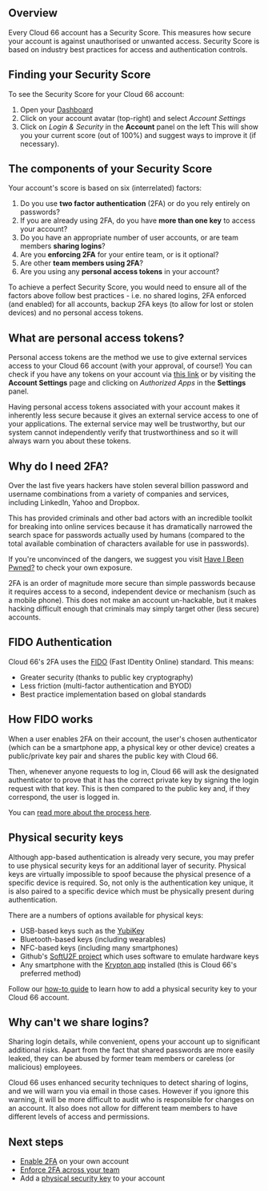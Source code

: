 ## Overview

Every Cloud 66 account has a Security Score. This measures how secure your account is against unauthorised or unwanted access. Security Score is based on industry best practices for access and authentication controls. 

## Finding your Security Score

To see the Security Score for your Cloud 66 account:

1. Open your [Dashboard](https://app.cloud66.com/dashboard)
2. Click on your account avatar (top-right) and select *Account Settings*
3. Click on *Login & Security* in the **Account** panel on the left
This will show you your current score (out of 100%) and suggest ways to improve it (if necessary). 

## The components of your Security Score

Your account's score is based on six (interrelated) factors:

1. Do you use **two factor authentication** (2FA) or do you rely entirely on passwords?
2. If you are already using 2FA, do you have **more than one key** to access your account?
3. Do you have an appropriate number of user accounts, or are team members **sharing logins**?
4. Are you **enforcing 2FA** for your entire team, or is it optional?
5. Are other **team members using 2FA**?
6. Are you using any **personal access tokens** in your account?

To achieve a perfect Security Score, you would need to ensure all of the factors above follow best practices - i.e. no shared logins, 2FA enforced (and enabled) for all accounts, backup 2FA keys (to allow for lost or stolen devices) and no personal access tokens. 

## What are personal access tokens?

Personal access tokens are the method we use to give external services access to your Cloud 66 account (with your approval, of course!) You can check if you have any tokens on your account via [this link](https://app.cloud66.com/oauth/authorized_applications) or by visiting the **Account Settings** page and clicking on *Authorized Apps* in the **Settings** panel.

Having personal access tokens associated with your account makes it inherently less secure because it gives an external service access to one of your applications. The external service may well be trustworthy, but our system cannot independently verify that trustworthiness and so it will always warn you about these tokens.

## Why do I need 2FA?

Over the last five years hackers have stolen several billion password and username combinations from a variety of companies and services, including LinkedIn, Yahoo and Dropbox. 

This has provided criminals and other bad actors with an incredible toolkit for breaking into online services because it has dramatically narrowed the search space for passwords actually used by humans (compared to the total available combination of characters available for use in passwords). 

If you're unconvinced of the dangers, we suggest you visit [Have I Been Pwned?](https://haveibeenpwned.com/) to check your own exposure. 

2FA is an order of magnitude more secure than simple passwords because it requires access to a second, independent device or mechanism (such as a mobile phone). This does not make an account un-hackable, but it makes hacking difficult enough that criminals may simply target other (less secure) accounts. 

## FIDO Authentication

Cloud 66's 2FA uses the [FIDO](https://fidoalliance.org/what-is-fido/) (Fast IDentity Online) standard. This means:

- Greater security (thanks to public key cryptography)
- Less friction (multi-factor authentication and BYOD)
- Best practice implementation based on global standards

## How FIDO works

When a user enables 2FA on their account, the user's chosen authenticator (which can be a smartphone app, a physical key or other device) creates a public/private key pair and shares the public key with Cloud 66. 

Then, whenever anyone requests to log in, Cloud 66 will ask the designated authenticator to prove that it has the correct private key by signing the login request with that key. This is then compared to the public key and, if they correspond, the user is logged in.

You can [read more about the process here](https://fidoalliance.org/how-fido-works/).

## Physical security keys

Although app-based authentication is already very secure, you may prefer to use physical security keys for an additional layer of security. Physical keys are virtually impossible to spoof because the physical presence of a specific device is required. So, not only is the authentication key unique, it is also paired to a specific device which must be physically present during authentication.

There are a numbers of options available for physical keys:

- USB-based keys such as the [YubiKey](https://www.yubico.com/)
- Bluetooth-based keys (including wearables)
- NFC-based keys (including many smartphones)
- Github's [SoftU2F project](https://github.com/github/SoftU2F) which uses software to emulate hardware keys
- Any smartphone with the [Krypton app](https://krypt.co) installed (this is Cloud 66's preferred method)

Follow our [how-to guide](/{{page.collection}}/account/two-factor-authentication.html#adding-a-physical-fido-security-key) to learn how to add a physical security key to your Cloud 66 account. 

## Why can't we share logins?

Sharing login details, while convenient, opens your account up to significant additional risks. Apart from the fact that shared passwords are more easily leaked, they can be abused by former team members or careless (or malicious) employees. 

Cloud 66 uses enhanced security techniques to detect sharing of logins, and we will warn you via email in those cases. However if you ignore this warning, it will be more difficult to audit who is responsible for changes on an account. It also does not allow for different team members to have different levels of access and permissions.

## Next steps

- [Enable 2FA](/{{page.collection}}/account/two-factor-authentication.html) on your own account
- [Enforce 2FA across your team](/{{page.collection}}/account/two-factor-authentication.html#enforcing-2fa-for-your-team)
- Add a [physical security key](/{{page.collection}}/account/two-factor-authentication.html#adding-a-physical-fido-security-key) to your account